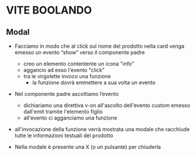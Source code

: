# VITE BOOLANDO

## Modal

- Facciamo in modo che al click sul nome del prodotto nella card venga emesso un evento “show” verso il componente padre
  - creo un elemento contentente un icona "info"
  - aggancio ad esso l'evento "click"
  - tra le virgolette invoco una funzione
    - la funzione dovrà emmettere a sua volta un evento
 
- Nel componente padre ascoltiamo l’evento
  - dichiariamo una direttiva v-on all'ascolto dell'evento custom emesso dall'emit tramite l'elemento figlio
  - all'evento ci agganciamo una funzione
 
- all'invocazione della funzione verrà mostrata una modale che racchiude tutte le informazioni testuali del prodotto 

- Nella modale è presente una X (o un pulsante) per chiuderla